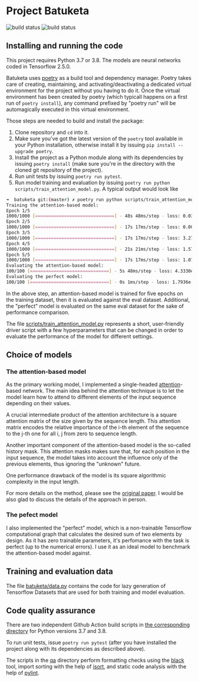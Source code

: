 # Project Batuketa

![build status](https://github.com/gbordyugov/batuketa/actions/workflows/build-3.7.yml/badge.svg)
![build status](https://github.com/gbordyugov/batuketa/actions/workflows/build-3.8.yml/badge.svg)

## Installing and running the code

This project requires Python 3.7 or 3.8. The models are neural
networks coded in Tensorflow 2.5.0.

Batuketa uses [poetry](https://python-poetry.org/) as a build tool and
dependency manager. Poetry takes care of creating, maintaining, and
activating/deactivating a dedicated virtual environment for the
project without you having to do it. Once the virtual environment has
been created by poetry (which typicall happens on a first run of
`poetry install`), any command prefixed by "poetry run" will be
automagically executed in this virtual environment.

Those steps are needed to build and install the package:

1. Clone repository and `cd` into it.
1. Make sure you've got the latest version of the `poetry` tool
   available in your Python installation, otherwise install it by
   issuing `pip install --upgrade poetry`.
1. Install the project as a Python module along with its dependencies
   by issuing `poetry install` (make sure you're in the directory with
   the cloned git repository of the project).
1. Run unit tests by issuing `poetry run pytest`.
1. Run model training and evaluation by issuing `poetry run python
   scripts/train_attention_model.py`. A typical output would look like
```bash
➜  batuketa git:(master) ✗ poetry run python scripts/train_attention_model.py
Training the attention-based model:
Epoch 1/5
1000/1000 [==============================] - 48s 48ms/step - loss: 0.0304
Epoch 2/5
1000/1000 [==============================] - 17s 17ms/step - loss: 0.0010
Epoch 3/5
1000/1000 [==============================] - 17s 17ms/step - loss: 3.2781e-04
Epoch 4/5
1000/1000 [==============================] - 21s 21ms/step - loss: 1.5733e-04
Epoch 5/5
1000/1000 [==============================] - 17s 17ms/step - loss: 1.0748e-04
Evaluating the attention-based model:
100/100 [==============================] - 5s 48ms/step - loss: 4.3330e-06
Evaluating the perfect model:
100/100 [==============================] - 0s 1ms/step - loss: 1.7936e-15
```

In the above step, an attention-based model is trained for five epochs
on the training dataset, then it is evaluated against the eval
dataset. Additional, the "perfect" model is evaluated on the same eval
dataset for the sake of performance comparison.

The file
[scripts/train_attention_model.py](scripts/train_attention_model.py)
represents a short, user-friendly driver script with a few
hyperparameters that can be changed in order to evaluate the
performance of the model for different settings.


## Choice of models

### The attention-based model

As the primary working model, I implemented a single-headed
[attention](https://arxiv.org/abs/1706.03762)-based network. The main
idea behind the attention technique is to let the model learn how to
attend to different elements of the input sequence depending on their
values.

A crucial intermediate product of the attention architecture is a
square attention matrix of the size given by the sequence length. This
attention matrix encodes the relative importance of the i-th element
of the sequence to the j-th one for all i, j from zero to sequence
length.

Another important component of the attention-based model is the
so-called history mask. This attention masks makes sure that, for each
position in the input sequence, the model takes into account the
influence only of the previous elements, thus ignoring the "unknown"
future.

One performance drawback of the model is its square algorithmic
complexity in the input length.

For more details on the method, please see the [original
paper](https://arxiv.org/abs/1706.03762). I would be also glad to
discuss the details of the approach in person.


### The pefect model

I also implemented the "perfect" model, which is a non-trainable
Tensorflow computational graph that calculates the desired sum of two
elements by design. As it has zero trainable parameters, it's
perfomance with the task is perfect (up to the numerical errors). I
use it as an ideal model to benchmark the attention-based model
against.


## Training and evaluation data

The file [batuketa/data.py](batuketa/data.py) contains the code for
lazy generation of Tensorflow Datasets that are used for both training
and model evaluation.


## Code quality assurance

There are two independent Github Action build scripts in [the
corresponding directory](.github/workflows) for Python versions 3.7
and 3.8.

To run unit tests, issue `poetry run pytest` (after you have installed
the project along with its dependencies as described above).

The scripts in the [qa](qa/) directory perform formatting checks using
the [black](https://github.com/psf/black) tool, import sorting with
the help of [isort](https://github.com/PyCQA/isort), and static code
analysis with the help of [pylint](https://www.pylint.org/).
